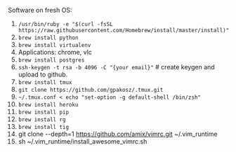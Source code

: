 Software on fresh OS:
1. `/usr/bin/ruby -e "$(curl -fsSL https://raw.githubusercontent.com/Homebrew/install/master/install)"` 
2. `brew install python`
3. `brew install virtualenv`
4. Applications: chrome, vlc
5. `brew install postgres`
6. `ssh-keygen -t rsa -b 4096 -C "{your email}"`  # create keygen and upload to github.
7. `brew install tmux`
8. `git clone https://github.com/gpakosz/.tmux.git` 
9. `~/.tmux.conf < echo "set-option -g default-shell /bin/zsh"`
10. `brew install heroku`
11. `brew install pip`
12. `brew install rg`
13. `brew install tig`
14. git clone --depth=1 https://github.com/amix/vimrc.git ~/.vim_runtime
15. sh ~/.vim_runtime/install_awesome_vimrc.sh
